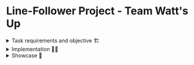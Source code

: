 # Line-Follower Project - Team Watt's Up

<details closed>
<summary>Task requirements and objective 🏗️</summary>
<br>
  In teams consisting of two students, build a line follower using an arduino and other necessary components such as wheels, breadboard, wires, etc... accordingly. The task of the robot will be to follow a continuous black spline.
  In order to obtain the highest mark the robot should calibrate itself when placed over the line and then complete the track in under 20 seconds.
</details>

<details close>
<summary>Implementation 🧑‍💻️</summary>
<br>
  For this homework our teacher organised a 12 hours hackaton at our university. To build the robot we used an Arduino Uno along side with a line follower kit that contained robot's body which was 3D printed, 2 wheels, a small ball and QTR-8A sensors (out of which we used only 6 for line detection). We built the it prior to the hackaton during our laboratory.
  
  A bigger challege for us was to program the robot. First, we tried to program the robot to do the first task: self-calibrate when the robot is placed over the black line. We tried to do this by giving power to both motors but in opposite directions so that the robot doesn't really move but rather rotates over the line, but since the motors were not perfect nor having same power we couldn't make it work despite trying to give different values to each one. After losing quite some time on this idea we decided that we should split the taks and instead of both of us working on same thing, one should start programming the robot to follow the line and other to do the self-calibrate. Working like this proved to be very efficient and we managed to do a pretty good job in the end. In terms of self-calibrating instead of using just motor power we used the sensors to detect if the robot passed over the black strip with all the sesors and should turn in the other direction.
  
  On the other hand, for the line following we used PID in order to program the robot starting from a simple code that "kind of" followed the line. In the initial code, motors were receiving power in the range of -50:50 multiplied with PID accordingly. First we shrinked the inveral to -30:30 and raised the P(Proportional) value. After we tought that we have a pretty good value of P we started to try values for D(Derivative) as well in order to make the robot return faster to the line and not wobble after a turn. In terms of the last variable, Integral, we tried to use it with some small values but it did not seem to help. After we found some good values for P and D we started to increase the speed and fine tune the parameters in the meantime accordigly.
  
  In terms of results we had our best time during a practice session: 19:40 seconds. After that we tried to add some changes to our parameters that were supposed to improve the time but unfortunately our fastest lap during official run was 21:00 seconds which is still a good time. For both of us this heackaton was really fun and interesting, we developed our communication and teamwork skills as well as our knowledge. Props to our teacher and TAs for this idea and since it was our last homework I want to thank them not only for this great competition where I had a lot of fun but also learnt new things and developed my communication and team work skills but also for this fun and interesting course!
  
</details>

<details close>
<summary>Showcase 📸️</summary>
<br>
Setup photos:
<div style="display: flex;">
  <img src="https://user-images.githubusercontent.com/63961737/213796320-2627d1c3-d355-404c-9453-bf70299747c0.jpeg" width="200">
  <img src="https://user-images.githubusercontent.com/63961737/213797273-5886c48c-5149-44ba-9dc9-f26484e6fd3f.jpeg" width="200">
</div>

Video link: https://drive.google.com/file/d/1C6JqfFnhgc2-JcmaQ20pVZuEGashmn9O/view?usp=sharing
</details>

